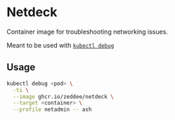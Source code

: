 # Netdeck

Container image for troubleshooting networking issues.

Meant to be used with
[`kubectl debug`](https://kubernetes.io/docs/reference/kubectl/generated/kubectl_debug/)

## Usage

```bash
kubectl debug <pod> \
  -ti \
  --image ghcr.io/zeddee/netdeck \
  --target <container> \
  --profile netadmin -- ash
```

